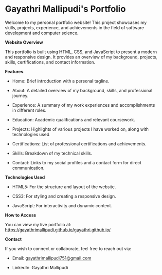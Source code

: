 # Gayathri Mallipudi's Portfolio

Welcome to my personal portfolio website! This project showcases my skills, projects, experience, and achievements in the field of software development and computer science.

**Website Overview**

This portfolio is built using HTML, CSS, and JavaScript to present a modern and responsive design. It provides an overview of my background, projects, skills, certifications, and contact information.

**Features**

- Home: Brief introduction with a personal tagline.

- About: A detailed overview of my background, skills, and professional journey.

- Experience: A summary of my work experiences and accomplishments in different roles.

- Education: Academic qualifications and relevant coursework.

- Projects: Highlights of various projects I have worked on, along with technologies used.

- Certifications: List of professional certifications and achievements.

- Skills: Breakdown of my technical skills.

- Contact: Links to my social profiles and a contact form for direct communication.


**Technologies Used**

- HTML5: For the structure and layout of the website.

- CSS3: For styling and creating a responsive design.

- JavaScript: For interactivity and dynamic content.

**How to Access**

You can view my live portfolio at: https://gayathrimallipudi.github.io/gayathri.github.io/

**Contact**

If you wish to connect or collaborate, feel free to reach out via:

- Email: gayathrimallipudi751@gmail.com

- LinkedIn: Gayathri Mallipudi

